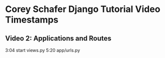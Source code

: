 # Corey Schafer Django Tutorial Video Timestamps

## Video 2: Applications and Routes

3:04 start views.py
5:20 app/urls.py





